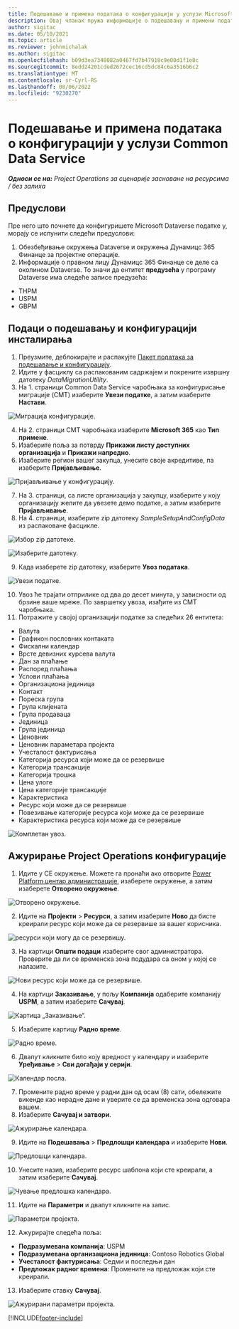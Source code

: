 ```yaml
---
title: Подешавање и примена података о конфигурацији у услузи Microsoft Dataverse
description: Овај чланак пружа информације о подешавању и примени података о конфигурацији у операцијама пројекта.
author: sigitac
ms.date: 05/10/2021
ms.topic: article
ms.reviewer: johnmichalak
ms.author: sigitac
ms.openlocfilehash: b09d3ea7348082a0467fd7b47918c9e00d1f1e8c
ms.sourcegitcommit: 8edd24201cded2672cec16cd5dc84c6a3516b6c2
ms.translationtype: MT
ms.contentlocale: sr-Cyrl-RS
ms.lasthandoff: 08/06/2022
ms.locfileid: "9230270"
---
```

# <a name="set-up-and-apply-configuration-data-in-the-common-data-service"></a>Подешавање и примена података о конфигурацији у услузи Common Data Service 

_**Односи се на:** Project Operations за сценарије засноване на ресурсима / без залиха_



## <a name="prerequisites"></a>Предуслови

Пре него што почнете да конфигуришете Microsoft Dataverse податке у, морају се испунити следећи предуслови:

1.  Обезбеђивање окружења Dataverse и окружења Дyнамицс 365 Финанце за пројектне операције.
2.  Информације о правном лицу Дyнамицс 365 Финанце се деле са околином Dataverse. То значи да ентитет **предузећа** у програму Dataverse има следеће записе предузећа:
  - THPM
  - USPM
  - GBPM

## <a name="install-setup-and-configuration-data"></a>Подаци о подешавању и конфигурацији инсталирања

1. Преузмите, деблокирајте и распакујте [Пакет података за подешавање и конфигурацију](https://download.microsoft.com/download/e/2/d/e2da6c98-d5dd-450c-aabe-fd6bf2ba374b/ProjOpsSampleSetupData-%20Integrated%20Latest.zip).
2. Идите у фасциклу са распакованим садржајем и покрените извршну датотеку *DataMigrationUtility*.
3. На 1. страници Common Data Service чаробњака за конфигурисање миграције (CMT) изаберите **Увези податке**, а затим изаберите **Настави**.

![Миграција конфигурације.](./media/1ConfigurationMigration.png)

4. На 2. страници CMT чаробњака изаберите **Microsoft 365** као **Тип примене**.
5. Изаберите поља за потврду **Прикажи листу доступних организација** и **Прикажи напредно**.
6. Изаберите регион вашег закупца, унесите своје акредитиве, па изаберите **Пријављивање**.

![Пријављивање у конфигурацију.](./media/2ConfigurationSignin.png)

7. На 3. страници, са листе организација у закупцу, изаберите у коју организацију желите да увезете демо податке, а затим изаберите **Пријављивање**.
8. На 4. страници, изаберите zip датотеку *SampleSetupAndConfigData* из распаковане фасцикле.

![Избор zip датотеке.](./media/3ZipFile.png)

![Изаберите датотеку.](./media/4SelectAFile.png)

9. Када изаберете zip датотеку, изаберите **Увоз података**.

![Увези податке.](./media/5ImportData.png)

10. Увоз ће трајати отприлике од два до десет минута, у зависности од брзине ваше мреже. По завршетку увоза, изађите из CMT чаробњака. 
11. Потражите у својој организацији податке за следећих 26 ентитета:

  - Валута
  - Графикон пословних контаката
  - Фискални календар
  - Врсте девизних курсева валута
  - Дан за плаћање
  - Распоред плаћања
  - Услови плаћања
  - Организациона јединица
  - Контакт
  - Пореска група
  - Група клијената
  - Група продаваца
  - Јединица
  - Група јединица
  - Ценовник
  - Ценовник параметара пројекта
  - Учесталост фактурисања
  - Категорија ресурса који може да се резервише
  - Категорија трансакције
  - Категорија трошка
  - Цена улоге
  - Цена категорије трансакције
  - Карактеристика
  - Ресурс који може да се резервише
  - Повезивање категорије ресурса који може да се резервише
  - Карактеристика ресурса који може да се резервише

![Комплетан увоз.](./media/6CompleteImport.png)

## <a name="update-project-operations-configurations"></a>Ажурирање Project Operations конфигурације

1. Идите у CE окружење. Можете га пронаћи ако отворите [Power Platform центар администрације](https://admin.powerplatform.microsoft.com/environments), изаберете окружење, а затим изаберете **Отворено окружење**. 

![Отворено окружење.](./media/7OpenEnvironment.png)

2. Идите на **Пројекти** > **Ресурси**, а затим изаберите **Ново** да бисте креирали ресурс који може да се резервише за вашег корисника.

![ресурси који могу да се резервишу.](./media/8BookableResources.png)

3. На картици **Општи подаци** изаберите свог администратора. Проверите да ли се временска зона подудара са оном у којој се налазите. 

![Нови ресурс који може да се резервише.](./media/9NewBookableResource.png)

4. На картици **Заказивање**, у пољу **Компанија** одаберите компанију **USPM**, а затим изаберите **Сачувај**. 

![Картица „Заказивање“.](./media/10SchedulingTab.png)

5. Изаберите картицу **Радно време**.  

![Радно време.](./media/11WorkHours.png)

6. Двапут кликните било коју вредност у календару и изаберите **Уређивање** > **Сви догађаји у серији**. 

![Календар посла.](./media/12WorkCalendar.png)

7. Промените радно време у радни дан од осам (8) сати, обележите викенде као нерадне дане и уверите се да временска зона одговара вашем. 
8. Изаберите **Сачувај и затвори**.

![Ажурирање календара.](./media/13UpdateCalendar.png)

9. Идите на **Подешавања** > **Предлошци календара** и изаберите **Нови**.
 
 ![Предлошци календара.](./media/14CalendarTemplates.png)
 
 10. Унесите назив, изаберите ресурс шаблона који сте креирали, а затим изаберите **Сачувај**. 
 
 ![Чување предлошка календара.](./media/15SaveCalendarTemplate.png)
 
 11. Идите на **Параметри** и двапут кликните на запис. 
 
 ![Параметри пројекта.](./media/16ProjectParameters.png)
 
12. Ажурирајте следећа поља:

 - **Подразумевана компанија**: USPM
 - **Подразумевана организациона јединица**: Contoso Robotics Global
 - **Учесталост фактурисања**: Седми и последњи дан
 - **Предложак радног времена**: Промените на предложак који сте креирали.

13. Изаберите ставку **Сачувај**. 

![Ажурирани параметри пројекта.](./media/17UpdatedProjectParameters.png)


[!INCLUDE[footer-include](../includes/footer-banner.md)]

